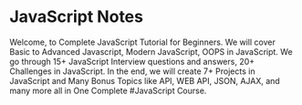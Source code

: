 # JavaScript Notes
Welcome, to Complete JavaScript Tutorial for Beginners. We will cover Basic to Advanced Javascript, Modern JavaScript, OOPS in JavaScript. We go through 15+ JavaScript Interview questions and answers, 20+ Challenges in JavaScript. In the end, we will create 7+ Projects in JavaScript  and Many Bonus Topics like API, WEB API, JSON, AJAX, and many more all in One Complete #JavaScript Course. 
